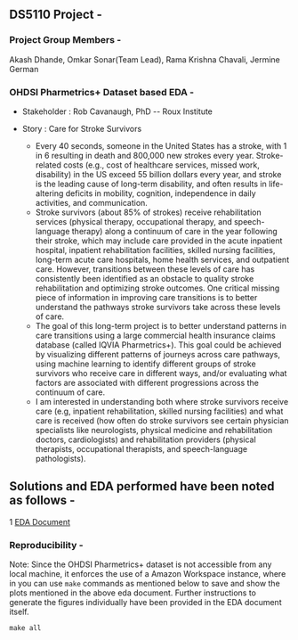 ## DS5110 Project -
### Project Group Members -
Akash Dhande, Omkar Sonar(Team Lead), Rama Krishna Chavali, Jermine German
### OHDSI Pharmetrics+ Dataset based EDA - 
- Stakeholder : Rob Cavanaugh, PhD -- Roux Institute
- Story : Care for Stroke Survivors

    - Every 40 seconds, someone in the United States has a stroke, with 1 in 6 resulting in death and 800,000 new strokes every year. Stroke-related costs (e.g., cost of healthcare services, missed work, disability) in the US exceed 55 billion dollars every year, and stroke is the leading cause of long-term disability, and often results in life-altering deficits in mobility, cognition, independence in daily activities, and communication.
    - Stroke survivors (about 85% of strokes) receive rehabilitation services (physical therapy, occupational therapy, and speech-language therapy) along a continuum of care in the year following their stroke, which may include care provided in the acute inpatient hospital, inpatient rehabilitation facilities, skilled nursing facilities, long-term acute care hospitals, home health services, and outpatient care. However, transitions between these levels of care has consistently been identified as an obstacle to quality stroke rehabilitation and optimizing stroke outcomes. One critical missing piece of information in improving care transitions is to better understand the pathways stroke survivors take across these levels of care.
    - The goal of this long-term project is to better understand patterns in care transitions using a large commercial health insurance claims database (called IQVIA Pharmetrics+). This goal could be achieved by visualizing different patterns of journeys across care pathways, using machine learning to identify different groups of stroke survivors who receive care in different ways, and/or evaluating what factors are associated with different progressions across the continuum of care.
    - I am interested in understanding both where stroke survivors receive care (e.g, inpatient rehabilitation, skilled nursing facilities) and what care is received (how often do stroke survivors see certain physician specialists like neurologists, physical medicine and rehabilitation doctors, cardiologists) and rehabilitation providers (physical therapists, occupational therapists, and speech-language pathologists).

## Solutions and EDA performed have been noted as follows - 
1 [EDA Document](eda.md)

### Reproducibility - 
Note: Since the OHDSI Pharmetrics+ dataset is not accessible from any local machine, it enforces the use of a Amazon Workspace instance, where in you can use `make` commands as mentioned below to save and show the plots mentioned in the above eda document. Further instructions to generate the figures individually have been provided in the EDA document itself.

```
make all
```